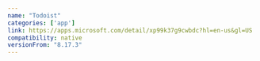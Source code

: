 ```yaml
---
name: "Todoist"
categories: ['app']
link: https://apps.microsoft.com/detail/xp99k37g9cwbdc?hl=en-us&gl=US
compatibility: native
versionFrom: "8.17.3"
---
```


